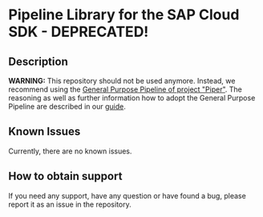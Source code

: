 # Pipeline Library for the SAP Cloud SDK - DEPRECATED!

## Description

**WARNING:** This repository should not be used anymore.
Instead, we recommend using the [General Purpose Pipeline of project "Piper"](https://sap.github.io/jenkins-library/stages/introduction/).
The reasoning as well as further information how to adopt the General Purpose Pipeline are described in our [guide](https://github.com/SAP/cloud-s4-sdk-pipeline/blob/master/gpp-guide.md).

## Known Issues
Currently, there are no known issues.

## How to obtain support
If you need any support, have any question or have found a bug, please report it as an issue in the repository.
